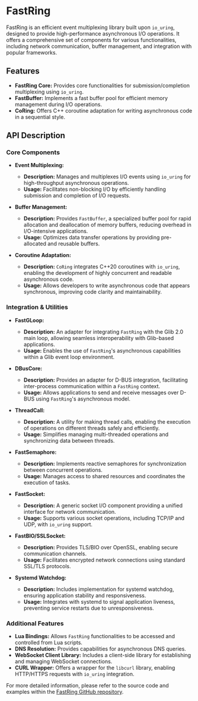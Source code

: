 # FastRing

FastRing is an efficient event multiplexing library built upon `io_uring`, designed to provide high-performance asynchronous I/O operations. It offers a comprehensive set of components for various functionalities, including network communication, buffer management, and integration with popular frameworks.

## Features

* **FastRing Core:** Provides core functionalities for submission/completion multiplexing using `io_uring`.
* **FastBuffer:** Implements a fast buffer pool for efficient memory management during I/O operations.
* **CoRing:** Offers C++ coroutine adaptation for writing asynchronous code in a sequential style.

## API Description

### Core Components

* **Event Multiplexing:**
    * **Description:** Manages and multiplexes I/O events using `io_uring` for high-throughput asynchronous operations.
    * **Usage:** Facilitates non-blocking I/O by efficiently handling submission and completion of I/O requests.

* **Buffer Management:**
    * **Description:** Provides `FastBuffer`, a specialized buffer pool for rapid allocation and deallocation of memory buffers, reducing overhead in I/O-intensive applications.
    * **Usage:** Optimizes data transfer operations by providing pre-allocated and reusable buffers.

* **Coroutine Adaptation:**
    * **Description:** `CoRing` integrates C++20 coroutines with `io_uring`, enabling the development of highly concurrent and readable asynchronous code.
    * **Usage:** Allows developers to write asynchronous code that appears synchronous, improving code clarity and maintainability.

### Integration & Utilities

* **FastGLoop:**
    * **Description:** An adapter for integrating `FastRing` with the Glib 2.0 main loop, allowing seamless interoperability with Glib-based applications.
    * **Usage:** Enables the use of `FastRing`'s asynchronous capabilities within a Glib event loop environment.

* **DBusCore:**
    * **Description:** Provides an adapter for D-BUS integration, facilitating inter-process communication within a `FastRing` context.
    * **Usage:** Allows applications to send and receive messages over D-BUS using `FastRing`'s asynchronous model.

* **ThreadCall:**
    * **Description:** A utility for making thread calls, enabling the execution of operations on different threads safely and efficiently.
    * **Usage:** Simplifies managing multi-threaded operations and synchronizing data between threads.

* **FastSemaphore:**
    * **Description:** Implements reactive semaphores for synchronization between concurrent operations.
    * **Usage:** Manages access to shared resources and coordinates the execution of tasks.

* **FastSocket:**
    * **Description:** A generic socket I/O component providing a unified interface for network communication.
    * **Usage:** Supports various socket operations, including TCP/IP and UDP, with `io_uring` support.

* **FastBIO/SSLSocket:**
    * **Description:** Provides TLS/BIO over OpenSSL, enabling secure communication channels.
    * **Usage:** Facilitates encrypted network connections using standard SSL/TLS protocols.

* **Systemd Watchdog:**
    * **Description:** Includes implementation for systemd watchdog, ensuring application stability and responsiveness.
    * **Usage:** Integrates with systemd to signal application liveness, preventing service restarts due to unresponsiveness.

### Additional Features

* **Lua Bindings:** Allows `FastRing` functionalities to be accessed and controlled from Lua scripts.
* **DNS Resolution:** Provides capabilities for asynchronous DNS queries.
* **WebSocket Client Library:** Includes a client-side library for establishing and managing WebSocket connections.
* **CURL Wrapper:** Offers a wrapper for the `libcurl` library, enabling HTTP/HTTPS requests with `io_uring` integration.

For more detailed information, please refer to the source code and examples within the [FastRing GitHub repository](https://github.com/cyanide-burnout/FastRing).

